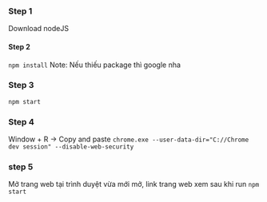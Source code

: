 ### Step 1

Download nodeJS

#### Step 2

`npm install`
Note: Nếu thiếu package thì google nha

### Step 3

`npm start`

### Step 4

Window + R ->
Copy and paste `chrome.exe --user-data-dir="C://Chrome dev session" --disable-web-security`

### step 5

Mở trang web tại trình duyệt vừa mới mở, link trang web xem sau khi run `npm start`

